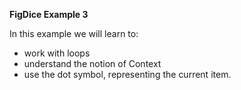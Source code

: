 **FigDice Example 3**

In this example we will learn to:

 - work with loops
 - understand the notion of Context
 - use the dot symbol, representing the current item.
